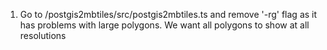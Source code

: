 1. Go to /postgis2mbtiles/src/postgis2mbtiles.ts and remove '-rg' flag as it has problems with large polygons. We want all polygons to show at all resolutions
